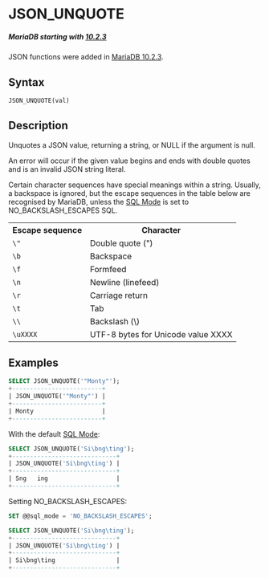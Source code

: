# JSON_UNQUOTE

##### MariaDB starting with [10.2.3](/kb/en/mariadb-1023-release-notes/)

JSON functions were added in [MariaDB 10.2.3](/kb/en/mariadb-1023-release-notes/).

## Syntax

```sql
JSON_UNQUOTE(val)
```

## Description

Unquotes a JSON value, returning a string, or NULL if the argument is null.

An error will occur if the given value begins and ends with double quotes and is an invalid JSON string literal.

Certain character sequences have special meanings within a string. Usually, a backspace is ignored, but the escape sequences in the table below are recognised by MariaDB, unless the [SQL Mode](/mariadb-administration/variables-and-modes/sql-mode) is set to NO_BACKSLASH_ESCAPES SQL.

<table><tbody><tr><th>Escape sequence</th><th>Character</th></tr>
<tr><td><code>\"</code></td><td>Double quote (")</td></tr>
<tr><td><code>\b</code></td><td>Backspace</td></tr>
<tr><td><code>\f</code></td><td>Formfeed</td></tr>
<tr><td><code>\n</code></td><td>Newline (linefeed)</td></tr>
<tr><td><code>\r</code></td><td>Carriage return</td></tr>
<tr><td><code>\t</code></td><td>Tab</td></tr>
<tr><td><code class="fixed" style="white-space:pre-wrap">\\</code></td><td>Backslash (\)</td></tr>
<tr><td><code>\uXXXX</code></td><td>UTF-8 bytes for Unicode value XXXX</td></tr>
</tbody></table>

## Examples

```sql
SELECT JSON_UNQUOTE('"Monty"');
+-------------------------+
| JSON_UNQUOTE('"Monty"') |
+-------------------------+
| Monty                   |
+-------------------------+
```

With the default [SQL Mode](/mariadb-administration/variables-and-modes/sql-mode):

```sql
SELECT JSON_UNQUOTE('Si\bng\ting');
+-----------------------------+
| JSON_UNQUOTE('Si\bng\ting') |
+-----------------------------+
| Sng	ing                   |
+-----------------------------+
```

Setting NO_BACKSLASH_ESCAPES:

```sql
SET @@sql_mode = 'NO_BACKSLASH_ESCAPES';

SELECT JSON_UNQUOTE('Si\bng\ting');
+-----------------------------+
| JSON_UNQUOTE('Si\bng\ting') |
+-----------------------------+
| Si\bng\ting                 |
+-----------------------------+
```